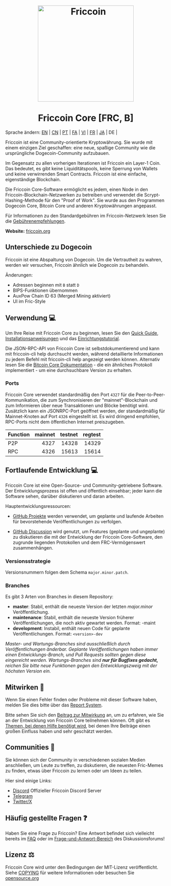 <h1 align="center">
<img src="https://i.imgur.com/d9a8NfA.png" alt="Friccoin" width="300"/>
<br/><br/>
Friccoin Core [FRC, B]  
</h1>


Sprache ändern: [EN](./README.md) | [CN](./README_zh_CN.md) | [PT](./README_pt_BR.md) | [FA](./README_fa_IR.md) | [VI](./README_vi_VN.md) | [FR](./README_fr_FR.md) | [JA](./README_ja_JP.md) | DE | 



Friccoin ist eine Community-orientierte Kryptowährung. Sie wurde mit einem einzigen Ziel geschaffen: eine neue, spaßige Community wie die ursprüngliche Dogecoin-Community aufzubauen.

Im Gegensatz zu allen vorherigen Iterationen ist Friccoin ein Layer-1 Coin. 
Das bedeutet, es gibt keine Liquiditätspools, keine Sperrung von Wallets und keine verwirrenden Smart Contracts. 
Friccoin ist eine einfache, eigenständige Blockchain.

Die Friccoin Core-Software ermöglicht es jedem, einen Node in den Friccoin-Blockchain-Netzwerken zu betreiben und verwendet die Scrypt-Hashing-Methode für den "Proof of Work". 
Sie wurde aus den Programmen Dogecoin Core, Bitcoin Core und anderen Kryptowährungen angepasst.

Für Informationen zu den Standardgebühren im Friccoin-Netzwerk lesen Sie die [Gebührenempfehlungen](doc/fee-recommendation_DE.md).

**Website:** [friccoin.org](https://friccoin.org)

## Unterschiede zu Dogecoin

Friccoin ist eine Abspaltung von Dogecoin. Um die Vertrautheit zu wahren, werden wir versuchen, Friccoin ähnlich wie Dogecoin zu behandeln.

Änderungen:

* Adressen beginnen mit `B` statt `D`
* BIPS-Funktionen übernommen
* AuxPow Chain ID 63 (Merged Mining aktiviert)
* UI im Fric-Style



## Verwendung 💻

Um Ihre Reise mit Friccoin Core zu beginnen, lesen Sie den [Quick Guide](doc/README_windows_DE.md), [Installationsanweisungen](INSTALL.md) und das [Einrichtungstutorial](doc/getting-started.md).

Die JSON-RPC-API von Friccoin Core ist selbstdokumentierend und kann mit friccoin-cli help durchsucht werden, während detaillierte Informationen zu jedem Befehl mit friccoin-cli help <Befehl> angezeigt werden können. 
Alternativ lesen Sie die [Bitcoin Core Dokumentation](https://developer.bitcoin.org/reference/rpc/) - die ein ähnliches Protokoll implementiert - um eine durchsuchbare Version zu erhalten.

### Ports

Friccoin Core verwendet standardmäßig den Port `4327` für die Peer-to-Peer-Kommunikation, 
die zum Synchronisieren der "mainnet"-Blockchain und zum Informieren über neue Transaktionen und Blöcke benötigt wird. 
Zusätzlich kann ein JSONRPC-Port geöffnet werden, der standardmäßig für Mainnet-Knoten auf Port `4326` eingestellt ist. 
Es wird dringend empfohlen, RPC-Ports nicht dem öffentlichen Internet preiszugeben.

| Function | mainnet | testnet | regtest |
| :------- | ------: | ------: | ------: |
| P2P      |   4327 |   14328 |   14329 |
| RPC      |   4326 |   15613 |   15614 |

## Fortlaufende Entwicklung 💻

Friccoin Core ist eine Open-Source- und Community-getriebene Software. 
Der Entwicklungsprozess ist offen und öffentlich einsehbar; jeder kann die Software sehen, darüber diskutieren und daran arbeiten.


Hauptentwicklungsressourcen:

* [GitHub Projekte](https://github.com/Friccoin/Friccoin-core/projects) werden verwendet,
 um geplante und laufende Arbeiten für bevorstehende Veröffentlichungen zu verfolgen.

* [GitHub Discussion](https://github.com/Friccoin/Friccoin-core/discussions) wird genutzt, 
  um Features (geplante und ungeplante) zu diskutieren die mit der Entwicklung der Friccoin Core-Software, den zugrunde liegenden Protokollen und dem FRC-Vermögenswert zusammenhängen.




### Versionsstrategie

Versionsnummern folgen dem Schema ```major.minor.patch```.

### Branches

Es gibt 3 Arten von Branches in diesem Repository:

- **master**: Stabil, enthält die neueste Version der letzten *major.minor* Veröffentlichung.
- **maintenance**: Stabil, enthält die neueste Version früherer Veröffentlichungen, die noch aktiv gewartet werden. Format: <version>-maint
- **development**: Instabil, enthält neuen Code für geplante Veröffentlichungen. Format: ```<version>-dev```

*Master- und Wartungs-Branches sind ausschließlich durch Veröffentlichungen änderbar.*
*Geplante Veröffentlichungen haben immer einen Entwicklungs-Branch, und Pull Requests sollten gegen diese eingereicht werden.*
*Wartungs-Branches sind **nur für Bugfixes gedacht,** reichen Sie bitte neue Funktionen gegen den Entwicklungszweig mit der höchsten Version ein.*

## Mitwirken 🤝

Wenn Sie einen Fehler finden oder Probleme mit dieser Software haben, melden Sie dies bitte über das [Report System](https://github.com/Friccoin/Friccoin-core/issues/new?assignees=&labels=bug&template=bug_report.md&title=%5Bbug%5D+).

Bitte sehen Sie sich den [Beitrag zur Mitwirkung](CONTRIBUTING.md) an, um zu erfahren, wie Sie an der Entwicklung von Friccoin Core teilnehmen können. 
Oft gibt es [Themen, bei denen Hilfe benötigt wird](https://github.com/Friccoin/Friccoin-core/labels/help%20wanted), bei denen Ihre Beiträge einen großen Einfluss haben und sehr geschätzt werden.

## Communities 🐸

Sie können sich der Community in verschiedenen sozialen Medien anschließen, um Leute zu treffen, zu diskutieren, 
die neuesten Fric-Memes zu finden, etwas über Friccoin zu lernen oder um Ideen zu teilen.

Hier sind einige Links:

* [Discord](https://discord.gg/rqtkgwsk6j) Offizieller Friccoin Discord Server
* [Telegram](https://t.me/fricscoin)
* [Twitter/X](https://x.com/friccoinpow)

## Häufig gestellte Fragen ❓

Haben Sie eine Frage zu Friccoin? 
Eine Antwort befindet sich vielleicht bereits im [FAQ](doc/FAQ_DE.md) oder im [Frage-und-Antwort-Bereich](https://github.com/Friccoin/Friccoin-core/discussions/categories/q-a) des Diskussionsforums!

## Lizenz ⚖️
Friccoin Core wird unter den Bedingungen der MIT-Lizenz veröffentlicht. Siehe 
[COPYING](COPYING) für weitere Informationen oder besuchen Sie
[opensource.org](https://opensource.org/licenses/MIT)

